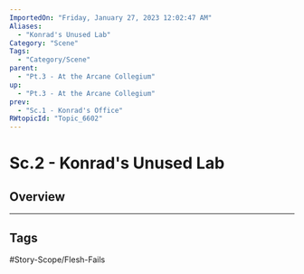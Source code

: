 ```yaml
---
ImportedOn: "Friday, January 27, 2023 12:02:47 AM"
Aliases:
  - "Konrad's Unused Lab"
Category: "Scene"
Tags:
  - "Category/Scene"
parent:
  - "Pt.3 - At the Arcane Collegium"
up:
  - "Pt.3 - At the Arcane Collegium"
prev:
  - "Sc.1 - Konrad's Office"
RWtopicId: "Topic_6602"
---
```

# Sc.2 - Konrad's Unused Lab
## Overview

---
## Tags
#Story-Scope/Flesh-Fails


